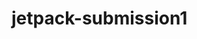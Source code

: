 # jetpack-submission1
[![<bismastr>](https://circleci.com/gh/bismastr/jetpack-submission1.svg?style=svg)](https://app.circleci.com/pipelines/github/bismastr/jetpack-submission1)
